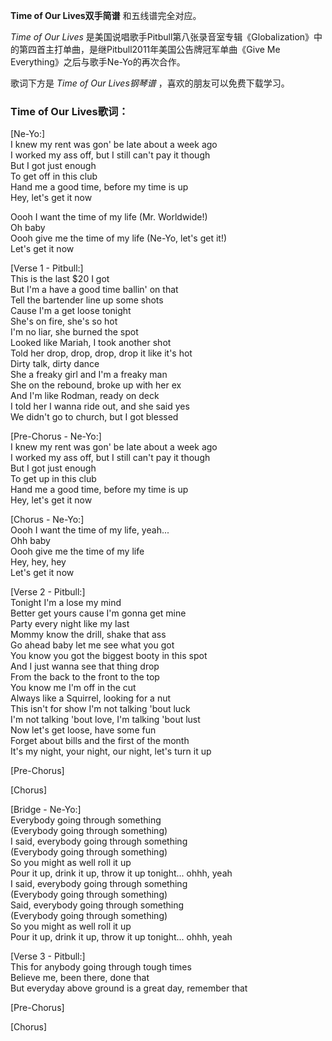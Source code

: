

**Time of Our Lives双手简谱** 和五线谱完全对应。

_Time of Our Lives_
是美国说唱歌手Pitbull第八张录音室专辑《Globalization》中的第四首主打单曲，是继Pitbull2011年美国公告牌冠军单曲《Give Me
Everything》之后与歌手Ne-Yo的再次合作。

歌词下方是 _Time of Our Lives钢琴谱_ ，喜欢的朋友可以免费下载学习。

### Time of Our Lives歌词：

[Ne-Yo:]  
I knew my rent was gon' be late about a week ago  
I worked my ass off, but I still can't pay it though  
But I got just enough  
To get off in this club  
Hand me a good time, before my time is up  
Hey, let's get it now

Oooh I want the time of my life (Mr. Worldwide!)  
Oh baby  
Oooh give me the time of my life (Ne-Yo, let's get it!)  
Let's get it now

[Verse 1 - Pitbull:]  
This is the last $20 I got  
But I'm a have a good time ballin' on that  
Tell the bartender line up some shots  
Cause I'm a get loose tonight  
She's on fire, she's so hot  
I'm no liar, she burned the spot  
Looked like Mariah, I took another shot  
Told her drop, drop, drop, drop it like it's hot  
Dirty talk, dirty dance  
She a freaky girl and I'm a freaky man  
She on the rebound, broke up with her ex  
And I'm like Rodman, ready on deck  
I told her I wanna ride out, and she said yes  
We didn't go to church, but I got blessed

[Pre-Chorus - Ne-Yo:]  
I knew my rent was gon' be late about a week ago  
I worked my ass off, but I still can't pay it though  
But I got just enough  
To get up in this club  
Hand me a good time, before my time is up  
Hey, let's get it now

[Chorus - Ne-Yo:]  
Oooh I want the time of my life, yeah...  
Ohh baby  
Oooh give me the time of my life  
Hey, hey, hey  
Let's get it now

[Verse 2 - Pitbull:]  
Tonight I'm a lose my mind  
Better get yours cause I'm gonna get mine  
Party every night like my last  
Mommy know the drill, shake that ass  
Go ahead baby let me see what you got  
You know you got the biggest booty in this spot  
And I just wanna see that thing drop  
From the back to the front to the top  
You know me I'm off in the cut  
Always like a Squirrel, looking for a nut  
This isn't for show I'm not talking 'bout luck  
I'm not talking 'bout love, I'm talking 'bout lust  
Now let's get loose, have some fun  
Forget about bills and the first of the month  
It's my night, your night, our night, let's turn it up

[Pre-Chorus]

[Chorus]

[Bridge - Ne-Yo:]  
Everybody going through something  
(Everybody going through something)  
I said, everybody going through something  
(Everybody going through something)  
So you might as well roll it up  
Pour it up, drink it up, throw it up tonight... ohhh, yeah  
I said, everybody going through something  
(Everybody going through something)  
Said, everybody going through something  
(Everybody going through something)  
So you might as well roll it up  
Pour it up, drink it up, throw it up tonight... ohhh, yeah

[Verse 3 - Pitbull:]  
This for anybody going through tough times  
Believe me, been there, done that  
But everyday above ground is a great day, remember that

[Pre-Chorus]

[Chorus]

